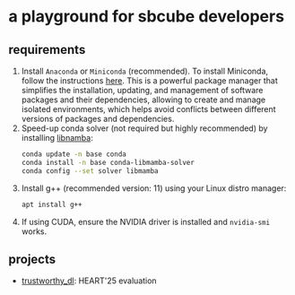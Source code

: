 # a playground for sbcube developers

## requirements
1. Install `Anaconda` or `Miniconda` (recommended). To install Miniconda, follow the instructions [here](https://docs.conda.io/en/latest/miniconda.html#linux-installers). This is a powerful package manager that simplifies the installation, updating, and management of software packages and their dependencies, allowing to create and manage isolated environments, which helps avoid conflicts between different versions of packages and dependencies.
2. Speed-up conda solver (not required but highly recommended) by installing [libnamba](https://www.anaconda.com/blog/a-faster-conda-for-a-growing-community):
   ```bash
   conda update -n base conda
   conda install -n base conda-libmamba-solver
   conda config --set solver libmamba
   ```
2. Install g++ (recommended version: 11) using your Linux distro manager:
    ```bash
    apt install g++
    ```
3. If using CUDA, ensure the NVIDIA driver is installed and `nvidia-smi` works.


## projects

* [trustworthy_dl](projects/trustworthy_dl/README.md): HEART'25 evaluation






